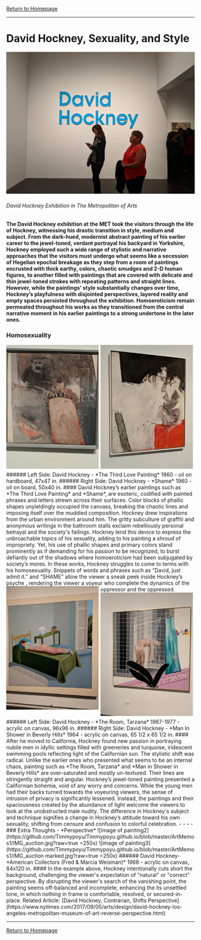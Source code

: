 [Return to Homepage](https://timmypoyu.github.io)
- - - -
# David Hockney, Sexuality, and Style
![image of painting](https://github.com/Timmypoyu/Timmypoyu.github.io/blob/master/ArtMemos1/IMG_Entry.jpg?raw=true)
###### David Hockney Exhibition in The Metropolitan of Arts
#### The David Hockney exhibition at the MET took the visitors through the life of Hockney, witnessing his drastic transition in style, medium and subject. From the dark-hued, modernist abstract painting of his earlier career to the jewel-toned, verdant portrayal his backyard in Yorkshire, Hockney employed such a wide range of stylistic and narrative approaches that the visitors must undergo what seems like a secession of Hegelian epochal breakage as they step from a room of paintings encrusted with thick earthy, colors, chaotic smudges and 2-D human figures, to another filled with paintings that are covered with delicate and thin jewel-toned strokes with repeating patterns and straight lines. However, while the paintings’ style substantially changes over time, Hockney’s playfulness with disjointed perspectives, layered reality and empty spaces persisted throughout the exhibition. Homoeroticism remain permeated throughout his works as they transitioned from the central narrative moment in his earlier paintings to a strong undertone in the later ones. 

### **Homosexuality** 
<img src="https://github.com/Timmypoyu/Timmypoyu.github.io/blob/master/ArtMemos1/IMG_ejact.jpg?raw=true" style="float: left; width: 49%; margin-right: 1%; margin-bottom: 0.5em;">
<img src="https://github.com/Timmypoyu/Timmypoyu.github.io/blob/master/ArtMemos1/IMG_shame.jpg?raw=true" style="float: left; width: 49%; margin-right: 1%; margin-bottom: 0.5em;">
###### Left Side: David Hockney - *The Third Love Painting* 1960 - oil on hardboard, 47x47 in.
###### Right Side: David Hockney - *Shame* 1960 - oil on board, 50x40 in.
#### David Hockney’s earlier paintings such as *The Third Love Painting* and *Shame*, are esoteric, codified with painted phrases and letters strewn across their surfaces. Color blocks of phallic shapes unyieldingly occupied the canvass, breaking the chaotic lines and imposing itself over the muddied composition. Hockney drew inspirations from the urban environment around him. The gritty subculture of graffiti and anonymous writings in the bathroom stalls exclaim rebelliously personal betrayal and the society's failings. Hockney lend this device to express the unbroachable topics of his sexuality, adding to his painting a shroud of impropriety. Yet, his use of phallic shapes and primary colors stand prominently as if demanding for his passion to be recognized, to burst defiantly out of the shadows where homoeroticism had been subjugated by society’s mores. In these works, Hockney struggles to come to terms with his homosexuality. Snippets of words and phrases such as “David, just admit it.” and “SHAME” allow the viewer a sneak peek inside Hockney’s psyche , rendering the viewer a voyeur who complete the dynamics of the oppressor and the oppressed. 
<img src="https://github.com/Timmypoyu/Timmypoyu.github.io/blob/master/ArtMemos1/IMG_nubile%20boy.jpg?raw=true" style="float: left; width: 49%; margin-right: 1%; margin-bottom: 0.5em;">
<img src="https://github.com/Timmypoyu/Timmypoyu.github.io/blob/master/ArtMemos1/IMG_voyeur.jpg?raw=true" style="float: left; width: 49%; margin-right: 1%; margin-bottom: 0.5em;">
###### Left Side: David Hockney - *The Room, Tarzana* 1967-1977 - acrylic on canvas, 96x96 in.
###### Right Side: David Hockney - *Man In Shower in Beverly Hills* 1964 - acrylic on canvas, 65 1/2 x 65 1/2 in.
#### After he moved to California, Hockney found new passion in portraying nubile men in idyllic settings filled with greeneries and turquoise, iridescent swimming pools reflecting light of the Californian sun. The stylistic shift was radical. Unlike the earlier ones who presented what seems to be an internal chaos, painting such as *The Room, Tarzana* and *Man in Shower in Beverly Hills* are over-saturated and mostly un-textured. Their lines are stringently straight and angular. Hockney’s jewel-toned painting presented a Californian bohemia, void of any worry and concerns. While the young men had their backs turned towards the voyeuring viewers, the sense of intrusion of privacy is significantly lessened. Instead, the paintings and their spaciousness created by the abundance of light welcome the viewers to look at the unobstructed male nudity. The difference in Hockney's subject and technique signifies a change in Hockney’s attitude toward his own sexuality, shifting from censure and confusion to colorful celebration. 
- - - -
### Extra Thoughts - *Perspective* 
![image of painting2](https://github.com/Timmypoyu/Timmypoyu.github.io/blob/master/ArtMemos1/IMG_auction.jpg?raw=true =250x)
![image of painting3](https://github.com/Timmypoyu/Timmypoyu.github.io/blob/master/ArtMemos1/IMG_auction marked.jpg?raw=true =250x)
###### David Hockney- *American Collectors (Fred & Marcia Weisman)* 1968 - acrylic on canvas, 84x120 in. 
#### In the example above, Hockney intentionally cuts short the background, challenging the viewer's expectation of "natural" or "correct" perspective. By disrupting the viewer's search of the vanishing point, the painting seems off-balanced and incomplete, enhancing the its unsettled tone, in which nothing in frame is comfortable, resolved, or secured-in-place. Related Article: [David Hockney, Contrarian, Shifts Perspective](https://www.nytimes.com/2017/09/05/arts/design/david-hockney-los-angeles-metropolitan-museum-of-art-reverse-perspective.html)

- - - -
[Return to Homepage](https://timmypoyu.github.io)
